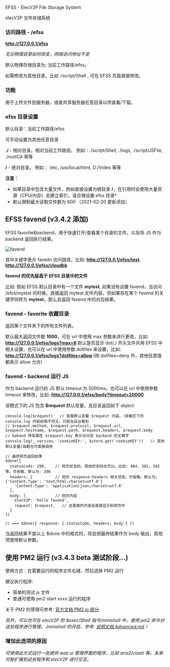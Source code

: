 EFSS - ElecV2P File Storage System

elecV2P 文件存储系统

### 访问路径 - /efss

**http://127.0.0.1/efss**

*无论物理目录如何改变，网络访问地址不变*

默认物理存储目录为: 当前工作路径/efss。

如需修改为其他目录，比如 ./script/Shell , 可在 EFSS 页面直接修改。

### 功能

用于上传文件到服务器，或者共享服务器任意目录以供查看/下载。

### efss 目录设置

默认目录：当前工作路径/efss

可手动设置为其他任意目录

**./** - 相对目录。相对当前工作路径。 例如：./script/Shell, ./logs, ./script/JSFile, ./rootCA 等等

**/**  - 绝对目录。 例如： /etc, /usr/local/html, D:/Video 等等

**注意：**

* 如果目录中包含大量文件，例如直接设置为根目录 **/**，在引用时会使用大量资源（CPU/内存）去建立索引，请合理设置 efss 目录*
* 默认限制最大读取文件数为 600 （2021-02-20 更新添加）

## EFSS favend (v3.4.2 添加)

EFSS favorite&backend，用于快速打开/查看某个目录的文件，以及将 JS 作为 backend 返回执行结果。

![favend](https://raw.githubusercontent.com/elecV2/elecV2P-dei/master/docs/res/favend.png)

其中关键字表示 favedn 访问路径，比如: **http://127.0.0.1/efss/test**, **http://127.0.0.1/efss/cloudbk**

**favend 的优先级高于 EFSS 目录中的文件**

比如: 假如 EFSS 默认目录中有一个文件 **mytest**, 如果没有设置 favend，当访问 /efss/mytest 的时候，直接返回 mytest 文件内容。但如果存在某个 favend 的关键字同样为 **mytest**，那么会返回 favend 中的对应结果。

### favend - favorite 收藏目录

返回某个文件夹下的所有文件列表。

默认最大返回文件数 **1000**，可在 url 中使用 max 参数来进行更改，比如: **http://127.0.0.1/efss/logs?max=8**
默认是否显示 dot(.) 开头文件共用 EFSS 中相关设置，也可以在 url 中使用参数 dotfiles 来设置，比如: **http://127.0.0.1/efss/logs?dotfiles=allow** (除 dotfiles=deny 外，其他任意值都表示 allow 允许)

### favend - backend 运行 JS

作为 backend 运行的 JS 默认 timeout 为 5000ms，也可以在 url 中使用参数 timeout 来修改，比如: **http://127.0.0.1/efss/body?timeout=20000**

该模式下的 JS 包含 **$request** 默认变量，且应该返回如下 object:

``` JS
console.log($request)   // 查看默认变量 $request 内容。（该模式下的 console.log 内容前端不可见，只能在后台看到
// $request.method, $request.protocol, $request.url, $request.hostname, $request.path, $request.headers, $request.body
// bakend 特有属性 $request.key 表示访问该 backend 的关键字
console.log(__version, 'cookieKEY:', $store.get('cookieKEY'))   // 其他默认变量/函数也可直接调用

// 最终网页返回结果
$done({
  statusCode: 200,    // 网页状态码，其他状态码也可以。比如: 404, 301, 502 等。可省略，默认为: 200
  headers: {          // 网页 response.headers 相关信息。可省略，默认为: {'Content-Type': 'text/html;charset=utf-8'}
    'Content-Type': 'application/json;charset=utf-8'
  },
  body: {             // 网页内容
    elecV2P: 'hello favend',
    request: $request,   // 这里面的内容会直接显示到网页中
  }
})

// === $done({ response: { statusCode, headers, body } })
```

当返回结果不是以上 $done 中的格式时，将会把最终结果作为 body 输出，其他项使用默认参数。

## 使用 PM2 运行 (v3.4.3 beta 测试阶段...)

使用方式：在需要运行的程序文件右键，然后选择 PM2 运行

建议执行程序:
- 简单的测试 js 文件
- 普通可使用 pm2 start xxxx 运行的程序

关于 PM2 的管理可参考: [官方文档 PM2.io 部分](https://pm2.keymetrics.io/docs/usage/monitoring/)

*另外，可以也可在 elecV2P 的 $exec/Shell 指令/minishell 中，使用 pm2 命令对这些程序进行管理。（minishell 的开启，参考: [说明文档 Advanced.md](https://github.com/elecV2/elecV2P-dei/tree/master/docs/Advanced.md) ）*

### 增加此选项的原因

*可使用此方式运行一些提供 web ui 管理界面的程序，比如 aria2/clash 等。未来可能扩展到这些程序和 elecV2P 进行交互。*